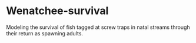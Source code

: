 # Wenatchee-survival
Modeling the survival of fish tagged at screw traps in natal streams through their return as spawning adults.
